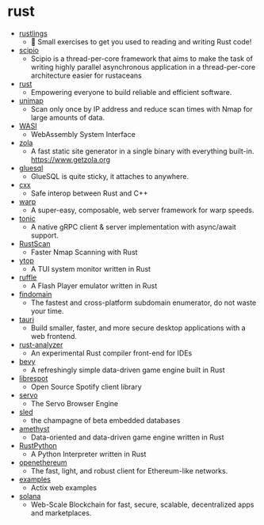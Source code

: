 # rust
- [rustlings](https://github.com/rust-lang/rustlings)
  - 🦀 Small exercises to get you used to reading and writing Rust code!
- [scipio](https://github.com/DataDog/scipio)
  - Scipio is a thread-per-core framework that aims to make the task of writing highly parallel asynchronous application in a thread-per-core architecture easier for rustaceans
- [rust](https://github.com/rust-lang/rust)
  - Empowering everyone to build reliable and efficient software.
- [unimap](https://github.com/Edu4rdSHL/unimap)
  - Scan only once by IP address and reduce scan times with Nmap for large amounts of data.
- [WASI](https://github.com/WebAssembly/WASI)
  - WebAssembly System Interface
- [zola](https://github.com/getzola/zola)
  - A fast static site generator in a single binary with everything built-in. https://www.getzola.org
- [gluesql](https://github.com/gluesql/gluesql)
  - GlueSQL is quite sticky, it attaches to anywhere.
- [cxx](https://github.com/dtolnay/cxx)
  - Safe interop between Rust and C++
- [warp](https://github.com/seanmonstar/warp)
  - A super-easy, composable, web server framework for warp speeds.
- [tonic](https://github.com/hyperium/tonic)
  - A native gRPC client & server implementation with async/await support.
- [RustScan](https://github.com/RustScan/RustScan)
  - Faster Nmap Scanning with Rust
- [ytop](https://github.com/cjbassi/ytop)
  - A TUI system monitor written in Rust
- [ruffle](https://github.com/ruffle-rs/ruffle)
  - A Flash Player emulator written in Rust
- [findomain](https://github.com/Edu4rdSHL/findomain)
  - The fastest and cross-platform subdomain enumerator, do not waste your time.
- [tauri](https://github.com/tauri-apps/tauri)
  - Build smaller, faster, and more secure desktop applications with a web frontend.
- [rust-analyzer](https://github.com/rust-analyzer/rust-analyzer)
  - An experimental Rust compiler front-end for IDEs
- [bevy](https://github.com/bevyengine/bevy)
  - A refreshingly simple data-driven game engine built in Rust
- [librespot](https://github.com/librespot-org/librespot)
  - Open Source Spotify client library
- [servo](https://github.com/servo/servo)
  - The Servo Browser Engine
- [sled](https://github.com/spacejam/sled)
  - the champagne of beta embedded databases
- [amethyst](https://github.com/amethyst/amethyst)
  - Data-oriented and data-driven game engine written in Rust
- [RustPython](https://github.com/RustPython/RustPython)
  - A Python Interpreter written in Rust
- [openethereum](https://github.com/openethereum/openethereum)
  - The fast, light, and robust client for Ethereum-like networks.
- [examples](https://github.com/actix/examples)
  - Actix web examples
- [solana](https://github.com/solana-labs/solana)
  - Web-Scale Blockchain for fast, secure, scalable, decentralized apps and marketplaces.
